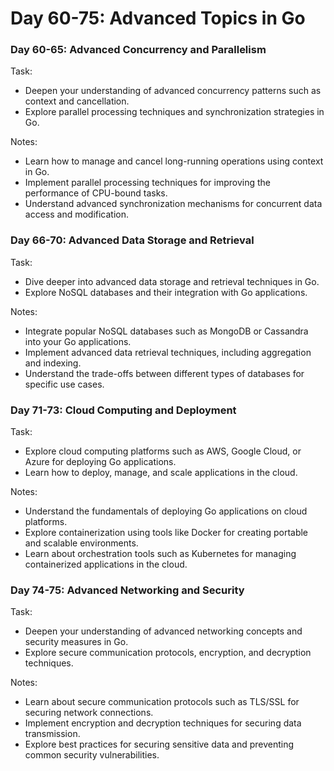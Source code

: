 # Day 60-75: Advanced Topics in Go

### Day 60-65: Advanced Concurrency and Parallelism
Task:
- Deepen your understanding of advanced concurrency patterns such as context and cancellation.
- Explore parallel processing techniques and synchronization strategies in Go.

Notes:
- Learn how to manage and cancel long-running operations using context in Go.
- Implement parallel processing techniques for improving the performance of CPU-bound tasks.
- Understand advanced synchronization mechanisms for concurrent data access and modification.

### Day 66-70: Advanced Data Storage and Retrieval
Task:
- Dive deeper into advanced data storage and retrieval techniques in Go.
- Explore NoSQL databases and their integration with Go applications.

Notes:
- Integrate popular NoSQL databases such as MongoDB or Cassandra into your Go applications.
- Implement advanced data retrieval techniques, including aggregation and indexing.
- Understand the trade-offs between different types of databases for specific use cases.

### Day 71-73: Cloud Computing and Deployment
Task:
- Explore cloud computing platforms such as AWS, Google Cloud, or Azure for deploying Go applications.
- Learn how to deploy, manage, and scale applications in the cloud.

Notes:
- Understand the fundamentals of deploying Go applications on cloud platforms.
- Explore containerization using tools like Docker for creating portable and scalable environments.
- Learn about orchestration tools such as Kubernetes for managing containerized applications in the cloud.

### Day 74-75: Advanced Networking and Security
Task:
- Deepen your understanding of advanced networking concepts and security measures in Go.
- Explore secure communication protocols, encryption, and decryption techniques.

Notes:
- Learn about secure communication protocols such as TLS/SSL for securing network connections.
- Implement encryption and decryption techniques for securing data transmission.
- Explore best practices for securing sensitive data and preventing common security vulnerabilities.
